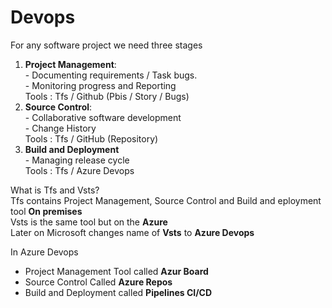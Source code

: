 # Devops

<p>
    For any software project we need three stages
    <ol>
        <li><b>Project Management</b>:<br>
            - Documenting requirements / Task bugs. <br>
            - Monitoring progress and Reporting <br>    
             Tools : Tfs / Github (Pbis / Story / Bugs)
        </li>
        <li>
            <b>Source Control</b>:<br>
            - Collaborative software development<br>
            - Change History<br>
            Tools : Tfs / GitHub (Repository)
        </li>
        <li>
            <b>Build and Deployment</b> <br>
            - Managing release cycle<br>
            Tools : Tfs / Azure Devops
        </li>
    </ol>
</p>
<p>
    What is Tfs and Vsts? <br>
    Tfs contains Project Management, Source Control and Build and eployment tool <b>On premises</b> <br>
    Vsts is the same tool but on the <b>Azure</b><br>
    Later on Microsoft changes name of <b>Vsts</b> to <b>Azure Devops</b>
</p>
<p>
    In Azure Devops<br>
    <ul>
        <li>
            Project Management Tool called <b>Azur Board</b>
        </li>
        <li>
            Source Control Called <b>Azure Repos</b>
        </li>
        <li>
            Build and Deployment called <b>Pipelines CI/CD</b>
        </li>
    </ul>
</p>
